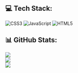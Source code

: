 ## 💻 Tech Stack:
![CSS3](https://img.shields.io/badge/css3-%231572B6.svg?style=for-the-badge&logo=css3&logoColor=white) ![JavaScript](https://img.shields.io/badge/javascript-%23323330.svg?style=for-the-badge&logo=javascript&logoColor=%23F7DF1E)  ![HTML5](https://img.shields.io/badge/html5-%23E34F26.svg?style=for-the-badge&logo=html5&logoColor=white) 
## 📊 GitHub Stats:
![](https://github-readme-stats.vercel.app/api?username=LuizFelipeGomes05&theme=dracula&hide_border=true&include_all_commits=true&count_private=true)<br/>
![](https://github-readme-streak-stats.herokuapp.com/?user=LuizFelipeGomes05&theme=dracula&hide_border=true)<br/>
![](https://github-readme-stats.vercel.app/api/top-langs/?username=LuizFelipeGomes05&theme=dracula&hide_border=true&include_all_commits=true&count_private=true&layout=compact)
